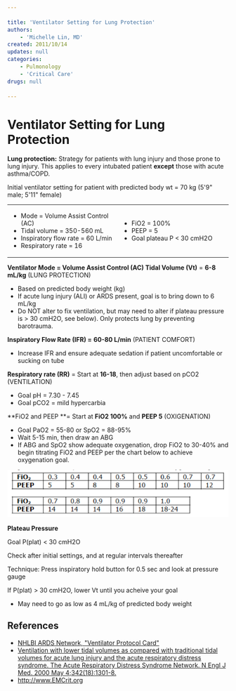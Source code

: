 ```yaml
---

title: 'Ventilator Setting for Lung Protection'
authors:
    - 'Michelle Lin, MD'
created: 2011/10/14
updates: null
categories:
    - Pulmonology
    - 'Critical Care'
drugs: null

---
```




# Ventilator Setting for Lung Protection

**Lung protection:** Strategy for patients with lung injury and those prone to lung injury. This applies to every intubated patient **except** those with acute asthma/COPD.

Initial ventilator setting for patient with predicted body wt = 70 kg (5'9" male; 5'11" female)

<table>
<colgroup>
<col width="50%" />
<col width="50%" />
</colgroup>
<tbody>
<tr class="odd">
<td><ul>
<li>Mode = Volume Assist Control (AC)<br />
</li>
<li>Tidal volume = 350-560 mL<br />
</li>
<li>Inspiratory flow rate = 60 L/min<br />
</li>
<li>Respiratory rate = 16<br />
</li>
</ul></td>
<td><ul>
<li>FiO2 = 100%<br />
</li>
<li>PEEP = 5<br />
</li>
<li>Goal plateau P &lt; 30 cmH2O<br />
</li>
</ul></td>
</tr>
</tbody>
</table>

**Ventilator Mode = Volume Assist Control (AC)
Tidal Volume (Vt)** = **6-8 mL/kg** (LUNG PROTECTION)

-   Based on <span class="aglmd-moreinfo ui-moreinfo" data-iid="53aa247bd35d3ae92e001a0e">predicted body weight (kg)</span>
-   If acute lung injury (ALI) or ARDS present, goal is to bring down to 6 mL/kg
-   Do NOT alter to fix ventilation, but may need to alter if plateau pressure is &gt; 30 cmH2O, see below). Only protects lung by preventing barotrauma.

**Inspiratory Flow Rate (IFR) =** **60-80 L/min** (PATIENT COMFORT)

-   Increase IFR and ensure adequate sedation if patient uncomfortable or sucking on tube

**Respiratory rate (RR)** = Start at **16-18**, then adjust based on pCO2 (VENTILATION)

-   Goal pH = 7.30 - 7.45
-   Goal pCO2 = mild hypercarbia

**FiO2 and PEEP **= Start at **FiO2 100%** and **PEEP 5** (OXIGENATION)

-   Goal PaO2 = 55-80 or SpO2 = 88-95%
-   Wait 5-15 min, then draw an ABG
-   If ABG and SpO2 show adequate oxygenation, drop FiO2 to 30-40% and begin titrating FiO2 and PEEP per the chart below to achieve oxygenation goal.

![](image-1.png)

**Plateau Pressure**

Goal P(plat) &lt; 30 cmH2O

Check after initial settings, and at regular intervals thereafter

Technique: Press inspiratory hold button for 0.5 sec and look at pressure gauge

If P(plat) &gt; 30 cmH2O, lower Vt until you acheive your goal

-   May need to go as low as 4 mL/kg of predicted body weight

## References

-   [NHLBI ARDS Network, "Ventilator Protocol Card"](http://www.ardsnet.org/node/77791)
-   [Ventilation with lower tidal volumes as compared with traditional tidal volumes for acute lung injury and the acute respiratory distress syndrome. The Acute Respiratory Distress Syndrome Network. N Engl J Med. 2000 May 4;342(18):1301-8.](https://www.ncbi.nlm.nih.gov/pubmed/10793162)
-   <http://www.EMCrit.org>
